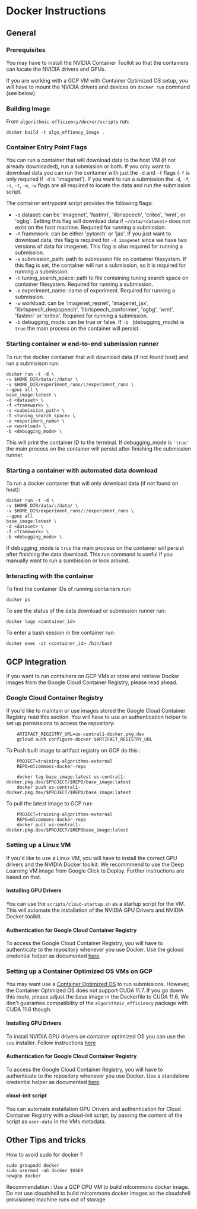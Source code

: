 # Docker Instructions

## General 

### Prerequisites
You may have to install the NVIDIA Container Toolkit so that the containers can locate the NVIDIA drivers and GPUs.

If you are working with a GCP VM with Container Optimized OS setup, you will have to mount the NVIDIA drivers and devices on 
`docker run` command (see below).

### Building Image

From `algorithmic-efficiency/docker/scripts` run:
```
docker build -t algo_effiency_image .
```

### Container Entry Point Flags
You can run a container that will download data to the host VM (if not already downloaded), run a submission or both. If you only want to download data you can run the container with just the `-d` and `-f` flags (`-f` is only required if `-d` is 'imagenet'). If you want to run a submission the `-d`, `-f`, `-s`, `-t`, `-e`, `-w` flags are all required to locate the data and run the submission script.

The container entrypoint script provides the following flags:
- `-d` dataset: can be 'imagenet', 'fastmri', 'librispeech', 'criteo', 'wmt', or 'ogbg'. Setting this flag will download data if `~/data/<dataset>` does not exist on the host machine. Required for running a submission.
- `-f` framework: can be either 'pytorch' or 'jax'. If you just want to download data, this flag is required for `-d imagenet` since we have two versions of data for imagenet. This flag is also required for running a submission.
- `-s` submission_path: path to submission file on container filesystem. If this flag is set, the container will run a submission, so it is required for running a submission. 
- `-t` tuning_search_space: path to file containing tuning search space on container filesystem. Required for running a submission.
- `-e` experiment_name: name of experiment. Required for running a submission.
- `-w` workload: can be 'imagenet_resnet', 'imagenet_jax', 'librispeech_deepspeech', 'librispeech_conformer', 'ogbg', 'wmt', 'fastmri' or 'criteo'. Required for running a submission.
- `-b` debugging_mode: can be true or false. If `-b ` (debugging_mode) is `true` the main process on the container will persist.


### Starting container w end-to-end submission runner
To run the docker container that will download data (if not found host) and run a submisison run:
```
docker run -t -d \
-v $HOME_DIR/data/:/data/ \
-v $HOME_DIR/experiment_runs/:/experiment_runs \
--gpus all \
base_image:latest \
-d <dataset> \
-f <framework> \
-s <submission_path> \
-t <tuning_search_space> \
-e <experiment_name> \
-w <workload> \
-b <debugging_mode> \
```
This will print the container ID to the terminal.
If debugging_mode is `'true'` the main process on the container will persist after finishing the submission runner.


### Starting a container with automated data download
To run a docker container that will only download data (if not found on host):
```
docker run -t -d \
-v $HOME_DIR/data/:/data/ \
-v $HOME_DIR/experiment_runs/:/experiment_runs \
--gpus all
base_image:latest \
-d <dataset> \
-f <framework> \
-b <debugging_mode> \
```
If debugging_mode is `true` the main process on the container will persist after finishing the data download.
This run command is useful if you manually want to run a sumbission or look around.

### Interacting with the container
To find the container IDs of running containers run:
```
docker ps 
```

To see the status of the data download or submission runner run: 
```
docker logs <container_id> 
```

To enter a bash session in the container run:
```
docker exec -it <container_id> /bin/bash
```

## GCP Integration
If you want to run containers on GCP VMs or store and retrieve Docker images from the Google Cloud Container Registry, please read ahead.

### Google Cloud Container Registry 
If you'd like to maintain or use images stored the Google Cloud Container Registry read this section.
You will have to use an authentication helper to set up permissions to access the repository:
```
    ARTIFACT_REGISTRY_URL=us-central1-docker.pkg.dev
    gcloud auth configure-docker $ARTIFACT_REGISTRY_URL
```

To Push built image to artifact registry on GCP do this : 
```
    PROJECT=training-algorithms-external
    REPO=mlcommons-docker-repo
    
    docker tag base_image:latest us-central1-docker.pkg.dev/$PROJECT/$REPO/base_image:latest
    docker push us-central1-docker.pkg.dev/$PROJECT/$REPO/base_image:latest
```

To pull the latest image to GCP run:
```
    PROJECT=training-algorithms-external
    REPO=mlcommons-docker-repo
    docker pull us-central1-docker.pkg.dev/$PROJECT/$REPObase_image:latest
```

### Setting up a Linux VM
If you'd like to use a Linux VM, you will have to install the correct GPU drivers and the NVIDIA Docker toolkit.
We recommmend to use the Deep Learning VM image from Google Click to Deploy. Further instructions are based on that.

#### Installing GPU Drivers
You can use the `scripts/cloud-startup.sh` as a startup script for the VM. This will automate the installation of the
NVIDIA GPU Drivers and NVIDIA Docker toolkit.

#### Authentication for Google Cloud Container Registry
To access the Google Cloud Container Registry, you will have to authenticate to the repository whenever you use Docker.
Use the gcloud credential helper as documented [here](https://cloud.google.com/artifact-registry/docs/docker/pushing-and-pulling#cred-helper).

### Setting up a Container Optimized OS VMs on GCP
You may want use a [Container Optimized OS](https://cloud.google.com/container-optimized-os/docs) to run submissions. 
However, the Container Optimized OS does not support CUDA 11.7. If you go down this route,
please adjust the base image in the Dockerfile to CUDA 11.6. 
We don't guarantee compatibility of the `algorithmic_efficiency` package with CUDA 11.6 though.

#### Installing GPU Drivers
To install NVIDIA GPU drivers on container optimized OS you can use the `cos` installer.
Follow instructions [here](https://cloud.google.com/container-optimized-os/docs/how-to/run-gpus)

#### Authentication for Google Cloud Container Registry
To access the Google Cloud Container Registry, you will have to authenticate to the repository whenever you use Docker.
Use a standalone credential helper as documented [here](https://cloud.google.com/artifact-registry/docs/docker/pushing-and-pulling#cred-helper).

#### cloud-init script
You can automate installation GPU Drivers and authentication for Cloud Container Registry with a cloud-init script, by passing
the content of the script as `user-data` in the VMs metadata.


## Other Tips and tricks

How to avoid sudo for docker ?

```
sudo groupadd docker
sudo usermod -aG docker $USER
newgrp docker
```

Recommendation : Use a GCP CPU VM to build mlcommons docker image. Do not use cloudshell to build mlcommons docker images as the cloudshell provisioned machine runs out of storage
